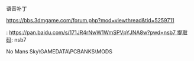 语音补丁

https://bbs.3dmgame.com/forum.php?mod=viewthread&tid=5259711

: https://pan.baidu.com/s/171JR4rNwW1WmSPVpYJNA8w?pwd=nsb7 提取码: nsb7 

No Mans Sky\GAMEDATA\PCBANKS\MODS
